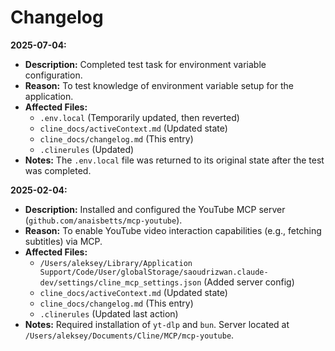 # Changelog

**2025-07-04:**

- **Description:** Completed test task for environment variable configuration.
- **Reason:** To test knowledge of environment variable setup for the application.
- **Affected Files:**
  - `.env.local` (Temporarily updated, then reverted)
  - `cline_docs/activeContext.md` (Updated state)
  - `cline_docs/changelog.md` (This entry)
  - `.clinerules` (Updated)
- **Notes:** The `.env.local` file was returned to its original state after the test was completed.

**2025-02-04:**

- **Description:** Installed and configured the YouTube MCP server (`github.com/anaisbetts/mcp-youtube`).
- **Reason:** To enable YouTube video interaction capabilities (e.g., fetching subtitles) via MCP.
- **Affected Files:**
  - `/Users/aleksey/Library/Application Support/Code/User/globalStorage/saoudrizwan.claude-dev/settings/cline_mcp_settings.json` (Added server config)
  - `cline_docs/activeContext.md` (Updated state)
  - `cline_docs/changelog.md` (This entry)
  - `.clinerules` (Updated last action)
- **Notes:** Required installation of `yt-dlp` and `bun`. Server located at `/Users/aleksey/Documents/Cline/MCP/mcp-youtube`.
